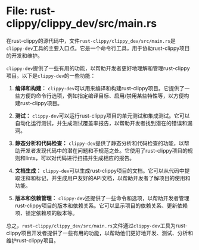 # File: rust-clippy/clippy_dev/src/main.rs

在rust-clippy的源代码中，文件`rust-clippy/clippy_dev/src/main.rs`是`clippy-dev`工具的主要入口点。它是一个命令行工具，用于协助rust-clippy项目的开发和维护。

`clippy-dev`提供了一些有用的功能，以帮助开发者更好地理解和管理rust-clippy项目。以下是`clippy-dev`的一些功能：

1. **编译和构建：** `clippy-dev`可以用来编译和构建rust-clippy项目。它提供了一些方便的命令行选项，例如指定编译目标、启用/禁用某些特性等，以方便构建rust-clippy项目。

2. **测试：** `clippy-dev`可以运行rust-clippy项目的单元测试和集成测试。它可以自动化运行测试，并生成测试覆盖率报告，以帮助开发者找到潜在的错误和漏洞。

3. **静态分析和代码检查：** `clippy-dev`提供了静态分析和代码检查的功能，以帮助开发者发现代码中的潜在问题和不规范之处。它使用了rust-clippy项目的规则和lints，可以对代码进行扫描并生成相应的报告。

4. **文档生成：** `clippy-dev`可以生成rust-clippy项目的文档。它可以从代码中提取注释和标记，并生成用户友好的API文档，以帮助开发者了解项目的使用和功能。

5. **版本和依赖管理：** `clippy-dev`还提供了一些命令和选项，以帮助开发者管理rust-clippy项目的版本和依赖关系。它可以显示项目的依赖关系、更新依赖项、锁定依赖项的版本等。

总之，`rust-clippy/clippy_dev/src/main.rs`文件通过`clippy-dev`工具为rust-clippy项目开发者提供了一些有用的功能，以帮助他们更好地开发、测试、分析和维护rust-clippy项目。

